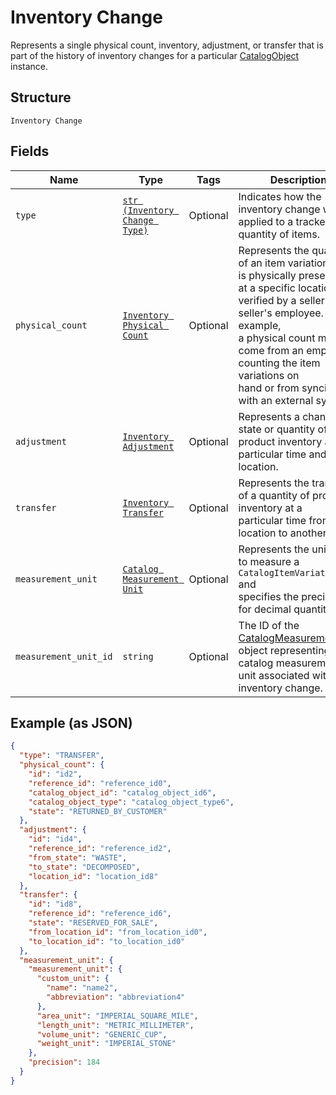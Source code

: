 
# Inventory Change

Represents a single physical count, inventory, adjustment, or transfer
that is part of the history of inventory changes for a particular
[CatalogObject](/doc/models/catalog-object.md) instance.

## Structure

`Inventory Change`

## Fields

| Name | Type | Tags | Description |
|  --- | --- | --- | --- |
| `type` | [`str (Inventory Change Type)`](/doc/models/inventory-change-type.md) | Optional | Indicates how the inventory change was applied to a tracked quantity of items. |
| `physical_count` | [`Inventory Physical Count`](/doc/models/inventory-physical-count.md) | Optional | Represents the quantity of an item variation that is physically present<br>at a specific location, verified by a seller or a seller's employee. For example,<br>a physical count might come from an employee counting the item variations on<br>hand or from syncing with an external system. |
| `adjustment` | [`Inventory Adjustment`](/doc/models/inventory-adjustment.md) | Optional | Represents a change in state or quantity of product inventory at a<br>particular time and location. |
| `transfer` | [`Inventory Transfer`](/doc/models/inventory-transfer.md) | Optional | Represents the transfer of a quantity of product inventory at a<br>particular time from one location to another. |
| `measurement_unit` | [`Catalog Measurement Unit`](/doc/models/catalog-measurement-unit.md) | Optional | Represents the unit used to measure a `CatalogItemVariation` and<br>specifies the precision for decimal quantities. |
| `measurement_unit_id` | `string` | Optional | The ID of the [CatalogMeasurementUnit](/doc/models/catalog-measurement-unit.md) object representing the catalog measurement unit associated with the inventory change. |

## Example (as JSON)

```json
{
  "type": "TRANSFER",
  "physical_count": {
    "id": "id2",
    "reference_id": "reference_id0",
    "catalog_object_id": "catalog_object_id6",
    "catalog_object_type": "catalog_object_type6",
    "state": "RETURNED_BY_CUSTOMER"
  },
  "adjustment": {
    "id": "id4",
    "reference_id": "reference_id2",
    "from_state": "WASTE",
    "to_state": "DECOMPOSED",
    "location_id": "location_id8"
  },
  "transfer": {
    "id": "id8",
    "reference_id": "reference_id6",
    "state": "RESERVED_FOR_SALE",
    "from_location_id": "from_location_id0",
    "to_location_id": "to_location_id0"
  },
  "measurement_unit": {
    "measurement_unit": {
      "custom_unit": {
        "name": "name2",
        "abbreviation": "abbreviation4"
      },
      "area_unit": "IMPERIAL_SQUARE_MILE",
      "length_unit": "METRIC_MILLIMETER",
      "volume_unit": "GENERIC_CUP",
      "weight_unit": "IMPERIAL_STONE"
    },
    "precision": 184
  }
}
```

